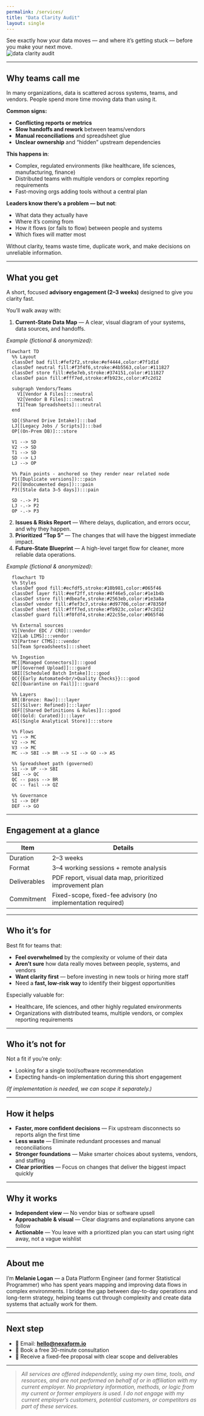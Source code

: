 ```yaml
---
permalink: /services/
title: "Data Clarity Audit"
layout: single
---
```


<div class="notice--info">
  See exactly how your data moves — and where it’s getting stuck — before you make your next move.
</div>

<img src="/assets/images/data_clarity_audit.png" alt="data clarity audit" class="center-image" />

---

## Why teams call me
In many organizations, data is scattered across systems, teams, and vendors. People spend more time moving data than using it.

**Common signs:**
- **Conflicting reports or metrics**
- **Slow handoffs and rework** between teams/vendors
- **Manual reconciliations** and spreadsheet glue
- **Unclear ownership** and “hidden” upstream dependencies

**This happens in**:
- Complex, regulated environments (like healthcare, life sciences, manufacturing, finance)
- Distributed teams with multiple vendors or complex reporting requirements
- Fast-moving orgs adding tools without a central plan

**Leaders know there’s a problem — but not**:
- What data they actually have  
- Where it’s coming from  
- How it flows (or fails to flow) between people and systems  
- Which fixes will matter most  

Without clarity, teams waste time, duplicate work, and make decisions on unreliable information.

---

## What you get
A short, focused **advisory engagement (2–3 weeks)** designed to give you clarity fast.  

You’ll walk away with:

1. **Current-State Data Map** — A clear, visual diagram of your systems, data sources, and handoffs.

*Example (fictional & anonymized)*:

``` mermaid
flowchart TD
  %% Layout
  classDef bad fill:#fef2f2,stroke:#ef4444,color:#7f1d1d
  classDef neutral fill:#f3f4f6,stroke:#4b5563,color:#111827
  classDef store fill:#e5e7eb,stroke:#374151,color:#111827
  classDef pain fill:#fff7ed,stroke:#fb923c,color:#7c2d12

  subgraph Vendors/Teams
    V1[Vendor A Files]:::neutral
    V2[Vendor B Files]:::neutral
    T1[Team Spreadsheets]:::neutral
  end

  SD[(Shared Drive Intake)]:::bad
  LJ[[Legacy Jobs / Scripts]]:::bad
  OP[(On-Prem DB)]:::store

  V1 --> SD
  V2 --> SD
  T1 --> SD
  SD --> LJ
  LJ --> OP

  %% Pain points - anchored so they render near related node
  P1([Duplicate versions]):::pain
  P2([Undocumented deps]):::pain
  P3([Stale data 3–5 days]):::pain

  SD -.-> P1
  LJ -.-> P2
  OP -.-> P3
```
2. **Issues & Risks Report** — Where delays, duplication, and errors occur, and why they happen.  
3. **Prioritized “Top 5”** — The changes that will have the biggest immediate impact.  
4. **Future-State Blueprint** — A high-level target flow for cleaner, more reliable data operations.

*Example (fictional & anonymized)*:

```mermaid
  flowchart TD
  %% Styles
  classDef good fill:#ecfdf5,stroke:#10b981,color:#065f46
  classDef layer fill:#eef2ff,stroke:#4f46e5,color:#1e1b4b
  classDef store fill:#dbeafe,stroke:#2563eb,color:#1e3a8a
  classDef vendor fill:#fef3c7,stroke:#d97706,color:#78350f
  classDef sheet fill:#fff7ed,stroke:#fb923c,color:#7c2d12
  classDef guard fill:#f0fdf4,stroke:#22c55e,color:#065f46

  %% External sources
  V1[Vendor EDC / CRO]:::vendor
  V2[Lab LIMS]:::vendor
  V3[Partner CTMS]:::vendor
  S1[Team Spreadsheets]:::sheet

  %% Ingestion
  MC[[Managed Connectors]]:::good
  UP[[Governed Upload]]:::guard
  SBI[[Scheduled Batch Intake]]:::good
  QC{{Early Automated<br/>Quality Checks}}:::good
  QZ[[Quarantine on Fail]]:::guard

  %% Layers
  BR[(Bronze: Raw)]:::layer
  SI[(Silver: Refined)]:::layer
  DEF[[Shared Definitions & Rules]]:::good
  GO[(Gold: Curated)]:::layer
  AS[(Single Analytical Store)]:::store

  %% Flows
  V1 --> MC
  V2 --> MC
  V3 --> MC
  MC --> SBI --> BR --> SI --> GO --> AS

  %% Spreadsheet path (governed)
  S1 --> UP --> SBI
  SBI --> QC
  QC -- pass --> BR
  QC -- fail --> QZ

  %% Governance
  SI --> DEF
  DEF --> GO
```

---

## Engagement at a glance

| Item | Details |
|---|---|
| Duration | 2–3 weeks |
| Format | 3–4 working sessions + remote analysis |
| Deliverables | PDF report, visual data map, prioritized improvement plan |
| Commitment | Fixed-scope, fixed-fee advisory (no implementation required) |

---

## Who it’s for
Best fit for teams that:
- **Feel overwhelmed** by the complexity or volume of their data  
- **Aren’t sure** how data really moves between people, systems, and vendors  
- **Want clarity first** — before investing in new tools or hiring more staff  
- Need a **fast, low-risk way** to identify their biggest opportunities

Especially valuable for:
- Healthcare, life sciences, and other highly regulated environments  
- Organizations with distributed teams, multiple vendors, or complex reporting requirements  

---

## Who it’s not for
Not a fit if you’re only:
- Looking for a single tool/software recommendation  
- Expecting hands-on implementation during this short engagement  

*(If implementation is needed, we can scope it separately.)*

---

## How it helps
- **Faster, more confident decisions** — Fix upstream disconnects so reports align the first time  
- **Less waste** — Eliminate redundant processes and manual reconciliations  
- **Stronger foundations** — Make smarter choices about systems, vendors, and staffing  
- **Clear priorities** — Focus on changes that deliver the biggest impact quickly  

---

## Why it works
- **Independent view** — No vendor bias or software upsell  
- **Approachable & visual** — Clear diagrams and explanations anyone can follow  
- **Actionable** — You leave with a prioritized plan you can start using right away, not a vague wishlist  

---

## About me
I’m **Melanie Logan** — a Data Platform Engineer (and former Statistical Programmer) who has spent years mapping and improving data flows in complex environments. I bridge the gap between day-to-day operations and long-term strategy, helping teams cut through complexity and create data systems that actually work for them.

---

## Next step
- 📧 Email: **[hello@nexaform.io](mailto:hello@nexaform.io)**  
- 📅 Book a free 30-minute consultation  
- 📄 Receive a fixed-fee proposal with clear scope and deliverables  

---

> *All services are offered independently, using my own time, tools, and resources, and are not performed on behalf of or in affiliation with my current employer. No proprietary information, methods, or logic from my current or former employers is used. I do not engage with my current employer’s customers, potential customers, or competitors as part of these services.*
